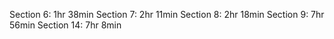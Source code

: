 Section 6: 1hr 38min
Section 7: 2hr 11min
Section 8: 2hr 18min
Section 9: 7hr 56min
Section 14: 7hr 8min